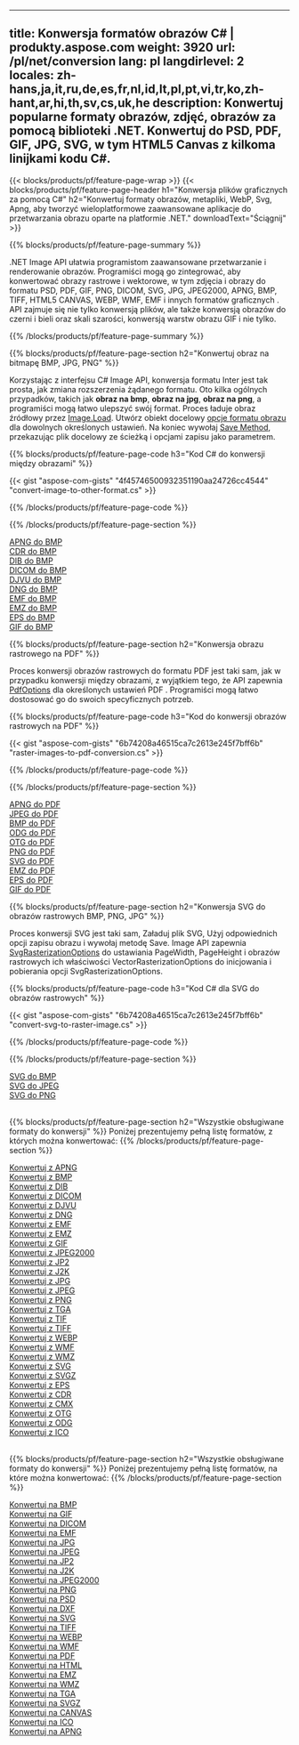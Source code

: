 ﻿
---
title: Konwersja formatów obrazów C# | produkty.aspose.com 
weight: 3920
url: /pl/net/conversion 
lang: pl
langdirlevel: 2
locales: zh-hans,ja,it,ru,de,es,fr,nl,id,lt,pl,pt,vi,tr,ko,zh-hant,ar,hi,th,sv,cs,uk,he
description: Konwertuj popularne formaty obrazów, zdjęć, obrazów za pomocą biblioteki .NET. Konwertuj do PSD, PDF, GIF, JPG, SVG, w tym HTML5 Canvas z kilkoma linijkami kodu C#.
---

{{< blocks/products/pf/feature-page-wrap >}}
{{< blocks/products/pf/feature-page-header h1="Konwersja plików graficznych za pomocą C#" h2="Konwertuj formaty obrazów, metapliki, WebP, Svg, Apng, aby tworzyć wieloplatformowe zaawansowane aplikacje do przetwarzania obrazu oparte na platformie .NET." downloadText="Ściągnij" >}}

{{% blocks/products/pf/feature-page-summary %}}

.NET Image API ułatwia programistom zaawansowane przetwarzanie i renderowanie obrazów. Programiści mogą go zintegrować, aby konwertować obrazy rastrowe i wektorowe, w tym zdjęcia i obrazy do formatu PSD, PDF, GIF, PNG, DICOM, SVG, JPG, JPEG2000, APNG, BMP, TIFF, HTML5 CANVAS, WEBP, WMF, EMF i innych formatów graficznych . API zajmuje się nie tylko konwersją plików, ale także konwersją obrazów do czerni i bieli oraz skali szarości, konwersją warstw obrazu GIF i nie tylko.

{{% /blocks/products/pf/feature-page-summary  %}}

{{% blocks/products/pf/feature-page-section  h2="Konwertuj obraz na bitmapę BMP, JPG, PNG" %}}

Korzystając z interfejsu C# Image API, konwersja formatu Inter jest tak prosta, jak zmiana rozszerzenia żądanego formatu. Oto kilka ogólnych przypadków, takich jak **obraz na bmp**, **obraz na jpg**, **obraz na png**, a programiści mogą łatwo ulepszyć swój format. Proces ładuje obraz źródłowy przez [Image.Load](https://apireference.aspose.com/imaging/net/aspose.imaging/image/methods/load). Utwórz obiekt docelowy [opcje formatu obrazu](https://apireference.aspose.com/imaging/net/aspose.imaging.imageoptions) dla dowolnych określonych ustawień. Na koniec wywołaj [Save Method](https://apireference.aspose.com/imaging/net/aspose.imaging.image/save/methods/4), przekazując plik docelowy ze ścieżką i opcjami zapisu jako parametrem.

{{% blocks/products/pf/feature-page-code h3="Kod C# do konwersji między obrazami" %}}

{{< gist "aspose-com-gists" "4f45746500932351190aa24726cc4544" "convert-image-to-other-format.cs" >}}

{{% /blocks/products/pf/feature-page-code  %}}

{{% /blocks/products/pf/feature-page-section %}}

<div class="container-fluid productfamilypage bg-gray">
    <div class="convertypes bg-gray agp-content section">
        <div class="container">
		<div class="row other-converters">
		   <div class="col-md-2 other-converter remove-lp remove-rp">
		      <a href="/imaging/pl/net/conversion/apng-to-bmp/">APNG do BMP</a>
		   </div>
		   <div class="col-md-2 other-converter remove-lp remove-rp">
		      <a href="/imaging/pl/net/conversion/cdr-to-bmp/">CDR do BMP</a>
		   </div>
		   <div class="col-md-2 other-converter remove-lp remove-rp">
		      <a href="/imaging/pl/net/conversion/dib-to-bmp/">DIB do BMP</a>
		   </div>
		   <div class="col-md-2 other-converter remove-lp remove-rp">
		      <a href="/imaging/pl/net/conversion/dicom-to-bmp/">DICOM do BMP</a>
		   </div>
 		   <div class="col-md-2 other-converter remove-lp remove-rp">
		      <a href="/imaging/pl/net/conversion/djvu-to-bmp/">DJVU do BMP</a>
		   </div>
		   <div class="col-md-2 other-converter remove-lp remove-rp">
		      <a href="/imaging/pl/net/conversion/dng-to-bmp/">DNG do BMP</a>
		   </div>
		   <div class="col-md-2 other-converter remove-lp remove-rp">
		      <a href="/imaging/pl/net/conversion/emf-to-bmp/">EMF do BMP</a>
		   </div>
		   <div class="col-md-2 other-converter remove-lp remove-rp">
		      <a href="/imaging/pl/net/conversion/emz-to-bmp/">EMZ do BMP</a>
		   </div>
		   <div class="col-md-2 other-converter remove-lp remove-rp">
		      <a href="/imaging/pl/net/conversion/eps-to-bmp/">EPS do BMP</a>
		   </div>
		   <div class="col-md-2 other-converter remove-lp remove-rp">
		      <a href="/imaging/pl/net/conversion/gif-to-bmp/">GIF do BMP</a>
		   </div>
		</div>
	</div>
    </div>
</div>

{{% blocks/products/pf/feature-page-section  h2="Konwersja obrazu rastrowego na PDF" %}}

Proces konwersji obrazów rastrowych do formatu PDF jest taki sam, jak w przypadku konwersji między obrazami, z wyjątkiem tego, że API zapewnia [PdfOptions](https://apireference.aspose.com/imaging/net/aspose.imaging.imageoptions/pdfoptions) dla określonych ustawień PDF . Programiści mogą łatwo dostosować go do swoich specyficznych potrzeb.

{{% blocks/products/pf/feature-page-code h3="Kod do konwersji obrazów rastrowych na PDF" %}}

{{< gist "aspose-com-gists" "6b74208a46515ca7c2613e245f7bff6b" "raster-images-to-pdf-conversion.cs" >}}

{{% /blocks/products/pf/feature-page-code  %}}

{{% /blocks/products/pf/feature-page-section %}}

<div class="container-fluid productfamilypage bg-gray">
    <div class="convertypes bg-gray agp-content section">
        <div class="container">
		<div class="row other-converters">
		   <div class="col-md-2 other-converter remove-lp remove-rp">
		      <a href="/imaging/pl/net/conversion/apng-to-PDF/">APNG do PDF</a>
		   </div>
		   <div class="col-md-2 other-converter remove-lp remove-rp">
		      <a href="/imaging/pl/net/conversion/jpeg-to-PDF/">JPEG do PDF</a>
		   </div>
		   <div class="col-md-2 other-converter remove-lp remove-rp">
		      <a href="/imaging/pl/net/conversion/bmp-to-PDF/">BMP do PDF</a>
		   </div>
		   <div class="col-md-2 other-converter remove-lp remove-rp">
		      <a href="/imaging/pl/net/conversion/odg-to-PDF/">ODG do PDF</a>
		   </div>
 		   <div class="col-md-2 other-converter remove-lp remove-rp">
		      <a href="/imaging/pl/net/conversion/otg-to-PDF/">OTG do PDF</a>
		   </div>
		   <div class="col-md-2 other-converter remove-lp remove-rp">
		      <a href="/imaging/pl/net/conversion/png-to-PDF/">PNG do PDF</a>
		   </div>
		   <div class="col-md-2 other-converter remove-lp remove-rp">
		      <a href="/imaging/pl/net/conversion/svg-to-PDF/">SVG do PDF</a>
		   </div>
		   <div class="col-md-2 other-converter remove-lp remove-rp">
		      <a href="/imaging/pl/net/conversion/emz-to-PDF/">EMZ do PDF</a>
		   </div>
		   <div class="col-md-2 other-converter remove-lp remove-rp">
		      <a href="/imaging/pl/net/conversion/eps-to-PDF/">EPS do PDF</a>
		   </div>
		   <div class="col-md-2 other-converter remove-lp remove-rp">
		      <a href="/imaging/pl/net/conversion/gif-to-PDF/">GIF do PDF</a>
		   </div>
		</div>
	</div>
    </div>
</div>

{{% blocks/products/pf/feature-page-section  h2="Konwersja SVG do obrazów rastrowych BMP, PNG, JPG" %}}

Proces konwersji SVG jest taki sam, Załaduj plik SVG, Użyj odpowiednich opcji zapisu obrazu i wywołaj metodę Save. Image API zapewnia [SvgRasterizationOptions](https://apireference.aspose.com/imaging/net/aspose.imaging.imageoptions/svgrasterizationoptions) do ustawiania PageWidth, PageHeight i obrazów rastrowych ich właściwości VectorRasterizationOptions do inicjowania i pobierania opcji SvgRasterizationOptions. 

{{% blocks/products/pf/feature-page-code h3="Kod C# dla SVG do obrazów rastrowych" %}}

{{< gist "aspose-com-gists" "6b74208a46515ca7c2613e245f7bff6b" "convert-svg-to-raster-image.cs" >}}

{{% /blocks/products/pf/feature-page-code  %}}

{{% /blocks/products/pf/feature-page-section %}}

<div class="container-fluid productfamilypage bg-gray">
    <div class="convertypes bg-gray agp-content section">
        <div class="container">
		<div class="row other-converters">
		   <div class="col-md-2 other-converter remove-lp remove-rp">
		      <a href="/imaging/pl/net/conversion/SVG-to-bmp/">SVG do BMP</a>
		   </div>
		   <div class="col-md-2 other-converter remove-lp remove-rp">
		      <a href="/imaging/pl/net/conversion/SVG-to-jpeg/">SVG do JPEG</a>
		   </div>
		   <div class="col-md-2 other-converter remove-lp remove-rp">
		      <a href="/imaging/pl/net/conversion/SVG-to-png/">SVG do PNG</a>
		   </div>		   
		</div>
	</div>
    </div>
</div>
<br/>

{{% blocks/products/pf/feature-page-section  h2="Wszystkie obsługiwane formaty do konwersji" %}}
Poniżej prezentujemy pełną listę formatów, z których można konwertować:
{{% /blocks/products/pf/feature-page-section %}}
<div class="container-fluid productfamilypage bg-gray">
    <div class="convertypes bg-gray agp-content section">
        <div class="container">
		<div class="row other-converters">
		    <div class='col-md-2 other-converter remove-lp remove-rp'><a href="/imaging/pl/net/conversion/from/apng" >Konwertuj z APNG</a></div>
<div class='col-md-2 other-converter remove-lp remove-rp'><a href="/imaging/pl/net/conversion/from/bmp" >Konwertuj z BMP</a></div>
<div class='col-md-2 other-converter remove-lp remove-rp'><a href="/imaging/pl/net/conversion/from/dib" >Konwertuj z DIB</a></div>
<div class='col-md-2 other-converter remove-lp remove-rp'><a href="/imaging/pl/net/conversion/from/dicom" >Konwertuj z DICOM</a></div>
<div class='col-md-2 other-converter remove-lp remove-rp'><a href="/imaging/pl/net/conversion/from/djvu" >Konwertuj z DJVU</a></div>
<div class='col-md-2 other-converter remove-lp remove-rp'><a href="/imaging/pl/net/conversion/from/dng" >Konwertuj z DNG</a></div>
<div class='col-md-2 other-converter remove-lp remove-rp'><a href="/imaging/pl/net/conversion/from/emf" >Konwertuj z EMF</a></div>
<div class='col-md-2 other-converter remove-lp remove-rp'><a href="/imaging/pl/net/conversion/from/emz" >Konwertuj z EMZ</a></div>
<div class='col-md-2 other-converter remove-lp remove-rp'><a href="/imaging/pl/net/conversion/from/gif" >Konwertuj z GIF</a></div>
<div class='col-md-2 other-converter remove-lp remove-rp'><a href="/imaging/pl/net/conversion/from/jpeg2000" >Konwertuj z JPEG2000</a></div>
<div class='col-md-2 other-converter remove-lp remove-rp'><a href="/imaging/pl/net/conversion/from/jp2" >Konwertuj z JP2</a></div>
<div class='col-md-2 other-converter remove-lp remove-rp'><a href="/imaging/pl/net/conversion/from/j2k" >Konwertuj z J2K</a></div>
<div class='col-md-2 other-converter remove-lp remove-rp'><a href="/imaging/pl/net/conversion/from/jpg" >Konwertuj z JPG</a></div>
<div class='col-md-2 other-converter remove-lp remove-rp'><a href="/imaging/pl/net/conversion/from/jpeg" >Konwertuj z JPEG</a></div>
<div class='col-md-2 other-converter remove-lp remove-rp'><a href="/imaging/pl/net/conversion/from/png" >Konwertuj z PNG</a></div>
<div class='col-md-2 other-converter remove-lp remove-rp'><a href="/imaging/pl/net/conversion/from/tga" >Konwertuj z TGA</a></div>
<div class='col-md-2 other-converter remove-lp remove-rp'><a href="/imaging/pl/net/conversion/from/tif" >Konwertuj z TIF</a></div>
<div class='col-md-2 other-converter remove-lp remove-rp'><a href="/imaging/pl/net/conversion/from/tiff" >Konwertuj z TIFF</a></div>
<div class='col-md-2 other-converter remove-lp remove-rp'><a href="/imaging/pl/net/conversion/from/webp" >Konwertuj z WEBP</a></div>
<div class='col-md-2 other-converter remove-lp remove-rp'><a href="/imaging/pl/net/conversion/from/wmf" >Konwertuj z WMF</a></div>
<div class='col-md-2 other-converter remove-lp remove-rp'><a href="/imaging/pl/net/conversion/from/wmz" >Konwertuj z WMZ</a></div>
<div class='col-md-2 other-converter remove-lp remove-rp'><a href="/imaging/pl/net/conversion/from/svg" >Konwertuj z SVG</a></div>
<div class='col-md-2 other-converter remove-lp remove-rp'><a href="/imaging/pl/net/conversion/from/svgz" >Konwertuj z SVGZ</a></div>
<div class='col-md-2 other-converter remove-lp remove-rp'><a href="/imaging/pl/net/conversion/from/eps" >Konwertuj z EPS</a></div>
<div class='col-md-2 other-converter remove-lp remove-rp'><a href="/imaging/pl/net/conversion/from/cdr" >Konwertuj z CDR</a></div>
<div class='col-md-2 other-converter remove-lp remove-rp'><a href="/imaging/pl/net/conversion/from/cmx" >Konwertuj z CMX</a></div>
<div class='col-md-2 other-converter remove-lp remove-rp'><a href="/imaging/pl/net/conversion/from/otg" >Konwertuj z OTG</a></div>
<div class='col-md-2 other-converter remove-lp remove-rp'><a href="/imaging/pl/net/conversion/from/odg" >Konwertuj z ODG</a></div>
<div class='col-md-2 other-converter remove-lp remove-rp'><a href="/imaging/pl/net/conversion/from/ico" >Konwertuj z ICO</a></div>
                </div>
        </div>
    </div>
</div>
<br/>

{{% blocks/products/pf/feature-page-section  h2="Wszystkie obsługiwane formaty do konwersji" %}}
Poniżej prezentujemy pełną listę formatów, na które można konwertować:
{{% /blocks/products/pf/feature-page-section %}}
<div class="container-fluid productfamilypage bg-gray">
    <div class="convertypes bg-gray agp-content section">
        <div class="container">
		<div class="row other-converters">
		    <div class='col-md-2 other-converter remove-lp remove-rp'><a href="/imaging/pl/net/conversion/to/bmp" >Konwertuj na BMP</a></div>
<div class='col-md-2 other-converter remove-lp remove-rp'><a href="/imaging/pl/net/conversion/to/gif" >Konwertuj na GIF</a></div>
<div class='col-md-2 other-converter remove-lp remove-rp'><a href="/imaging/pl/net/conversion/to/dicom" >Konwertuj na DICOM</a></div>
<div class='col-md-2 other-converter remove-lp remove-rp'><a href="/imaging/pl/net/conversion/to/emf" >Konwertuj na EMF</a></div>
<div class='col-md-2 other-converter remove-lp remove-rp'><a href="/imaging/pl/net/conversion/to/jpg" >Konwertuj na JPG</a></div>
<div class='col-md-2 other-converter remove-lp remove-rp'><a href="/imaging/pl/net/conversion/to/jpeg" >Konwertuj na JPEG</a></div>
<div class='col-md-2 other-converter remove-lp remove-rp'><a href="/imaging/pl/net/conversion/to/jp2" >Konwertuj na JP2</a></div>
<div class='col-md-2 other-converter remove-lp remove-rp'><a href="/imaging/pl/net/conversion/to/j2k" >Konwertuj na J2K</a></div>
<div class='col-md-2 other-converter remove-lp remove-rp'><a href="/imaging/pl/net/conversion/to/jpeg2000" >Konwertuj na JPEG2000</a></div>
<div class='col-md-2 other-converter remove-lp remove-rp'><a href="/imaging/pl/net/conversion/to/png" >Konwertuj na PNG</a></div>
<div class='col-md-2 other-converter remove-lp remove-rp'><a href="/imaging/pl/net/conversion/to/psd" >Konwertuj na PSD</a></div>
<div class='col-md-2 other-converter remove-lp remove-rp'><a href="/imaging/pl/net/conversion/to/dxf" >Konwertuj na DXF</a></div>
<div class='col-md-2 other-converter remove-lp remove-rp'><a href="/imaging/pl/net/conversion/to/svg" >Konwertuj na SVG</a></div>
<div class='col-md-2 other-converter remove-lp remove-rp'><a href="/imaging/pl/net/conversion/to/tiff" >Konwertuj na TIFF</a></div>
<div class='col-md-2 other-converter remove-lp remove-rp'><a href="/imaging/pl/net/conversion/to/webp" >Konwertuj na WEBP</a></div>
<div class='col-md-2 other-converter remove-lp remove-rp'><a href="/imaging/pl/net/conversion/to/wmf" >Konwertuj na WMF</a></div>
<div class='col-md-2 other-converter remove-lp remove-rp'><a href="/imaging/pl/net/conversion/to/pdf" >Konwertuj na PDF</a></div>
<div class='col-md-2 other-converter remove-lp remove-rp'><a href="/imaging/pl/net/conversion/to/html" >Konwertuj na HTML</a></div>
<div class='col-md-2 other-converter remove-lp remove-rp'><a href="/imaging/pl/net/conversion/to/emz" >Konwertuj na EMZ</a></div>
<div class='col-md-2 other-converter remove-lp remove-rp'><a href="/imaging/pl/net/conversion/to/wmz" >Konwertuj na WMZ</a></div>
<div class='col-md-2 other-converter remove-lp remove-rp'><a href="/imaging/pl/net/conversion/to/tga" >Konwertuj na TGA</a></div>
<div class='col-md-2 other-converter remove-lp remove-rp'><a href="/imaging/pl/net/conversion/to/svgz" >Konwertuj na SVGZ</a></div>
<div class='col-md-2 other-converter remove-lp remove-rp'><a href="/imaging/pl/net/conversion/to/canvas" >Konwertuj na CANVAS</a></div>
<div class='col-md-2 other-converter remove-lp remove-rp'><a href="/imaging/pl/net/conversion/to/ico" >Konwertuj na ICO</a></div>
<div class='col-md-2 other-converter remove-lp remove-rp'><a href="/imaging/pl/net/conversion/to/apng" >Konwertuj na APNG</a></div>
                </div>
        </div>
    </div>
</div>
<br/>

